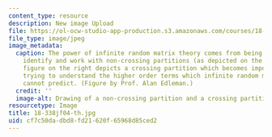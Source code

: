 ```yaml
---
content_type: resource
description: New image Upload
file: https://ol-ocw-studio-app-production.s3.amazonaws.com/courses/18-338j-infinite-random-matrix-theory-fall-2004/cf7c50dadbd8fd21620f65968d85ced2_18-338jf04-th.jpg
file_type: image/jpeg
image_metadata:
  caption: The power of infinite random matrix theory comes from being able to systematically
    identify and work with non-crossing partitions (as depicted on the left). The
    figure on the right depicts a crossing partition which becomes important when
    trying to understand the higher order terms which infinite random matrix theory
    cannot predict. (Figure by Prof. Alan Edleman.)
  credit: ''
  image-alt: Drawing of a non-crossing partition and a crossing partition.
resourcetype: Image
title: 18-338jf04-th.jpg
uid: cf7c50da-dbd8-fd21-620f-65968d85ced2
---
```

